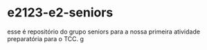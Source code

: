 # e2123-e2-seniors
esse é repositório do grupo seniors para a nossa primeira atividade preparatória para o TCC.
g
